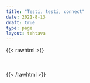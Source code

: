 ```yaml
---
title: "Testi, testi, connect"
date: 2021-8-13
draft: true
type: page
layout: tehtava
---
```


{{< rawhtml >}}

<div id="tehtava" style="display: grid; 
grid-template-columns: repeat(2, minmax(0, 1fr)); ">
    <div><ul id="terms"> </ul></div>
    <div><ul id="defs"> </ul></div>
   </div>
   
   <script> 
    //Execute a JavaScript immediately after a page has been loaded
   window.onload = function() {
   
     //Data for terms and definitions. This can be stored in a separate .js file, in a JSON file or here in the main file
     var data = {
       terms: [{
               index: 0, text: "Koira"
         }, { index: 1, text: "Gorilla"
         }, { index: 2, text: "Riisi"
         }, { index: 3, text: "Metsuri"
         }, { index: 4, text: "Papu"
         }, { index: 5, text: "Koivu"
         }, { index: 6, text: "Saapas"
         }, { index: 7, text: "Kolmio"
         }, { index: 8, text: "Kivi"
         }, { index: 9, text: "Vehnä"
         },
   
       ],
       definitions: [{
              index: 0, text: "Dog"
         }, { index: 1, text: "Gorilla"
         }, { index: 2, text: "Rice"
         }, { index: 3, text: "Lumberjack"
         }, { index: 4, text: "Bean"
         }, { index: 5, text: "Birch"
         }, { index: 6, text: "Boot"
         }, { index: 7, text: "Triangle"
         }, { index: 8, text: "Rock"
         }, { index: 9, text: "Wheat"
         },
   
       ],
       //this creates matches for indexes. This is a sort of an Answer Sheet
       pairs: {
         0: 0,
         1: 1,
         2: 2,
         3: 3,
         4: 4,
         5: 5,
         6: 6,
         7: 7,
         8: 8,
         9: 9,
       }
     };
   
     var selectedTerm = null, //to make sure none is selected onload
       selectedDef = null,
       termsContainer = document.querySelector("#terms"), //list of terms
       defsContainer = document.querySelector("#defs"); //list of definitions
   
     //This function takes two arguments, that is one term and one def to compare if they match. It returns True or False after compairing values of the "pairs" object property.     
     function isMatch(termIndex, defIndex) {
       return data.pairs[termIndex] === defIndex;
     }
   
     //This function adds HTML elements and content to the specified container (UL).
     function createListHTML(list, container) {
       container.innerHTML = ""; //first, clean up any existing LI elements
       for (var i = 0; i < 10; i++) {
         container.innerHTML = container.innerHTML + "<li data-index='" + list[i]["index"] + "'>" + "<span>" + list[i]["text"] + "</span>" + "</li>";
   
       }
     }
   
     function createListHTML3(list, container) {
       container.innerHTML = ""; //first, clean up any existing LI elements
       for (var i = 0; i < 3; i++) {
         container.innerHTML = container.innerHTML + "<li data-index='" + list[i]["index"] + "'>" + "<span>" + list[i]["text"] + "</span>" + "</li>";
   
       }
     }
       const addCSS = s => document.head.appendChild(document.createElement("style")).innerHTML = s;
   
     createListHTML(data.terms, termsContainer);
     createListHTML(data.definitions, defsContainer);
   
     //listen for a "click" event on a list of Terms and store the clicked object in the target object
     termsContainer.addEventListener("click", function(e) {
       var target = e.target.parentNode;
       if (target.className === "score")
         return;
       var termIndex = Number(target.getAttribute("data-index"));
       //the condition is that only one LI can be selected
       if (selectedTerm !== null && selectedTerm !== termIndex) {
         termsContainer.querySelector("li[data-index='" + selectedTerm + "']").removeAttribute("data-selected");
       }
   
       //deletion of the decoration
       if (target.hasAttribute("data-selected")) {
         target.removeAttribute("data-selected");
         selectedTerm = null;
       }
       //selecting on click	
       else {
         target.setAttribute("data-selected", true);
         selectedTerm = termIndex;
       }
   
       if (selectedTerm !== null && selectedDef !== null) {
         var term = document.querySelector("#terms [data-index='" + selectedTerm + "']");
         var def = document.querySelector("#defs [data-index='" + selectedDef + "']");
         if (isMatch(selectedTerm, selectedDef)) {
           term.className = "score";
           def.className = "score";
           numero++;
            term.style.order = (numero);
            def.style.order = (numero);
               }
         selectedTerm = null;
         selectedDef = null;
         term.removeAttribute("data-selected");
         def.removeAttribute("data-selected");
             }
     })
   
     defsContainer.addEventListener("click", function(e) {
       var target = e.target.parentNode;
       if (target.className === "score")
         return;
       var defIndex = Number(target.getAttribute("data-index"));
       var defText = Number(target.getAttribute("data-index"))
   
       if (selectedDef !== null && selectedDef !== defIndex) {
         defsContainer.querySelector("li[data-index='" + selectedDef + "']").removeAttribute("data-selected");
       }
   
       if (target.hasAttribute("data-selected"))
         target.removeAttribute("data-selected");
       else
         target.setAttribute("data-selected", true);
       selectedDef = Number(target.getAttribute("data-index"));
       if (selectedTerm !== null && selectedDef !== null) {
         //var term = document.querySelector("#terms [data-index='"+selectedTerm+"']");
         var term = termsContainer.querySelector("[data-index='" + selectedTerm + "']");
         //var def = document.querySelector("#defs [data-index='"+selectedDef+"']");
         var def = defsContainer.querySelector("[data-index='" + selectedDef + "']");
         if (isMatch(selectedTerm, selectedDef)) {
           term.className = "score";
           def.className = "score";
           numero++;
            term.style.order = (numero);
            def.style.order = (numero);
          }
         
         selectedTerm = null; //poista napautusten valinta
         selectedDef = null; //poista napautusten valinta
         term.removeAttribute("data-selected");
         def.removeAttribute("data-selected");
       }
     })
   
     function shuffle() {
       randomSort(data.terms)
       randomSort(data.definitions)
       createListHTML(data.terms, termsContainer)
       createListHTML(data.definitions, defsContainer)
       addCSS("div#tehtava li[data-index='" + a[1] + "']{display: flex;}")
       addCSS("div#tehtava li[data-index='" + a[2] + "']{display: flex;}")
       addCSS("div#tehtava li[data-index='" + a[3] + "']{display: flex;}")
       addCSS("div#tehtava li[data-index='" + a[4] + "']{display: flex;}")
       addCSS("div#tehtava li[data-index='" + a[5] + "']{display: flex;}")
       addCSS("div#tehtava li[data-index='" + a[6] + "']{display: flex;}")
     }
     
     function randomSort(array) {
       var currentIndex = array.length,
         temporaryValue, randomIndex;
   
       // While there remain elements to shuffle...
   
       while (currentIndex !== 0) {
   
         // Pick a remaining element...
         randomIndex = Math.floor(Math.random() * currentIndex);
         currentIndex -= 1;
   
         // And swap it with the current element. SWAP
         temporaryValue = array[currentIndex];
         array[currentIndex] = array[randomIndex];
         array[randomIndex] = temporaryValue;
       }
   
       return array;
     }
   
     shuffle(); 
     
     document.getElementById("kuusi").addEventListener("click", function() {
           shuffle();
         }   
          )
          document.getElementById("yhdeksän").addEventListener("click", function() {
           shuffle9();
         }   
          )}
   
   var numero = 0;
   
   for (var a=[],i=0;i<10;++i) a[i]=i;
   
   function shufflee(array) {
     var tmp, current, top = array.length;
     if(top) while(--top) {
       current = Math.floor(Math.random() * (top + 1));
       tmp = array[current];
       array[current] = array[top];
       array[top] = tmp;
     }
     return array;
   }
   
   a = shufflee(a);
</script>

<style>
div#tehtava {
  overflow: hidden;
}

div#tehtava ul {
  list-style: none;
  font-size: 0.75em;
}

div#tehtava ul#terms {
  display: flex;
  flex-direction: column;
}

div#tehtava ul#defs {
  display: flex;
  flex-direction: column;
}

div#tehtava ul#terms li {
  background: #1F2937;
  color: #ffffff;
}

div#tehtava ul#defs li {
  color: #000000
}

div#tehtava li {
  float: left;
  height: 4em;
  margin: 10px;
  background: white;
  text-align: center;
  cursor: pointer;
  transition: all .2s ease-out;
  border-radius: 0;
  -webkit-box-shadow: 0 5px 10px 2px rgba(0, 0, 0, 1);
  box-shadow: 0 3px 5px 1px #000;
}

div#tehtava li:hover {
  transform: scale(1.05, 1.05);
  -webkit-box-shadow: 0 2px 10px 0 rgba(0, 0, 0, 1);
  box-shadow: 0 2px 10px 0 rgba(0, 0, 0, 1);
}

div#tehtava li[data-selected] {
  transform: scale(1.05, 1.05);
  box-shadow: 0 1px 3px 0px rgba(0, 0, 0, 0.75);
  outline: 4px solid #00A0DF;
}

div#tehtava ul li span {
  width: 100%;
  height: 100%;
  display: block;
  vertical-align: middle;
  text-align: center;
  padding: 10px;
  transform: none;
  transition: opacity 0.2s ease-out;
}

div#tehtava span:hover {
  transform: none;
}

.score {
  background: none!important;
  box-shadow: none;
  color: #fff!important;
  background: #00A0DF!important;
  border-radius: 15px;
}

.score:hover {
  cursor: default;
  transform: none;
  box-shadow: none;
}

.fadeOut li span {
  transition: opacity 0.25s ease-out;
  opacity: 0;
}

.fadeOut li {
  transition: transform .5s ease-out;
  transform: rotateX(360deg);
}

div#tehtava li[data-index]{
  display: none;
}
</style>
{{< /rawhtml >}}